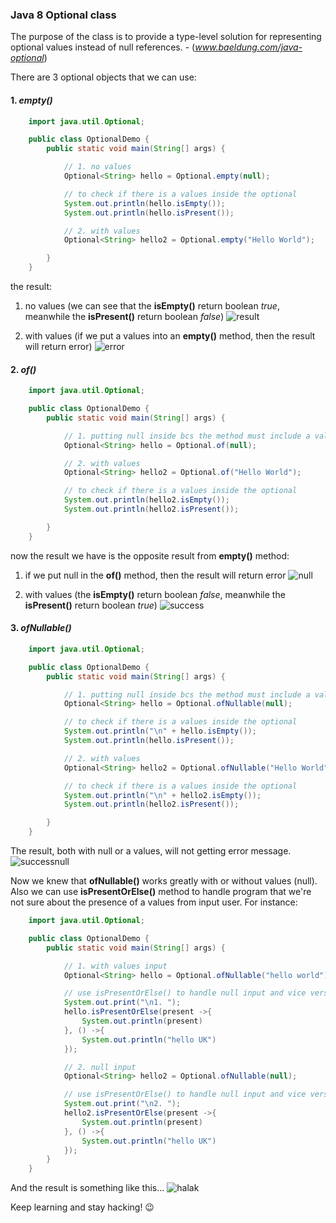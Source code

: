 ### Java 8 Optional class

The purpose of the class is to provide a type-level solution for representing optional values instead of null references. - (_www.baeldung.com/java-optional_)

There are 3 optional objects that we can use:

#### 1. _empty()_

```java
    import java.util.Optional;

    public class OptionalDemo {
        public static void main(String[] args) {

            // 1. no values
            Optional<String> hello = Optional.empty(null);

            // to check if there is a values inside the optional
            System.out.println(hello.isEmpty());
            System.out.println(hello.isPresent());

            // 2. with values
            Optional<String> hello2 = Optional.empty("Hello World");

        }
    }
```

the result:

1. no values (we can see that the **isEmpty()** return boolean _true_, meanwhile the **isPresent()** return boolean _false_)
   ![result](https://user-images.githubusercontent.com/60772041/83004582-07585c00-a03a-11ea-9b89-5b72a993301f.png)

2. with values (if we put a values into an **empty()** method, then the result will return error)
   ![error](https://user-images.githubusercontent.com/60772041/83004627-1939ff00-a03a-11ea-9b8a-7890016d8ad1.png)

#### 2. _of()_

```java
    import java.util.Optional;

    public class OptionalDemo {
        public static void main(String[] args) {

            // 1. putting null inside bcs the method must include a values
            Optional<String> hello = Optional.of(null);

            // 2. with values
            Optional<String> hello2 = Optional.of("Hello World");

            // to check if there is a values inside the optional
            System.out.println(hello2.isEmpty());
            System.out.println(hello2.isPresent());

        }
    }
```

now the result we have is the opposite result from **empty()** method:

1. if we put null in the **of()** method, then the result will return error
   ![null](https://user-images.githubusercontent.com/60772041/83243959-e114f680-a1c8-11ea-8fea-f3ec0f384654.png)

2. with values (the **isEmpty()** return boolean _false_, meanwhile the **isPresent()** return boolean _true_)
   ![success](https://user-images.githubusercontent.com/60772041/83020566-d89aaf80-a052-11ea-9939-637832150001.png)

#### 3. _ofNullable()_

```java
    import java.util.Optional;

    public class OptionalDemo {
        public static void main(String[] args) {

            // 1. putting null inside bcs the method must include a values
            Optional<String> hello = Optional.ofNullable(null);

            // to check if there is a values inside the optional
            System.out.println("\n" + hello.isEmpty());
            System.out.println(hello.isPresent());

            // 2. with values
            Optional<String> hello2 = Optional.ofNullable("Hello World");

            // to check if there is a values inside the optional
            System.out.println("\n" + hello2.isEmpty());
            System.out.println(hello2.isPresent());

        }
    }
```

The result, both with null or a values, will not getting error message.
![successnull](https://user-images.githubusercontent.com/60772041/83244009-f5f18a00-a1c8-11ea-8425-3cb4f1d7a026.png)

Now we knew that **ofNullable()** works greatly with or without values (null). Also we can use **isPresentOrElse()** method to handle program that we're not sure about the presence of a values from input user. For instance:

```java
    import java.util.Optional;

    public class OptionalDemo {
        public static void main(String[] args) {

            // 1. with values input
            Optional<String> hello = Optional.ofNullable("hello world");

            // use isPresentOrElse() to handle null input and vice versa.
            System.out.print("\n1. ");
            hello.isPresentOrElse(present ->{
                System.out.println(present)
            }, () ->{
                System.out.println("hello UK")
            });

            // 2. null input
            Optional<String> hello2 = Optional.ofNullable(null);

            // use isPresentOrElse() to handle null input and vice versa.
            System.out.print("\n2. ");
            hello2.isPresentOrElse(present ->{
                System.out.println(present)
            }, () ->{
                System.out.println("hello UK")
            });
        }
    }
```

And the result is something like this...
![halak](https://user-images.githubusercontent.com/60772041/83246089-d314a500-a1cb-11ea-9267-24e5355f36c1.png)

Keep learning and stay hacking! :wink:
